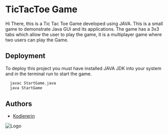 
# TicTacToe Game

Hi There, this is a Tic Tac Toe Game developed using JAVA. This is a small game to demonstrate Java GUI and its applications. The game has a 3x3 tabs which allow the user to play the game, it is a multiplayer game where two users can play the Game.



## Deployment

To deploy this project you must have installed JAVA JDK into your system and in the terminal run to start the game.

```bash
  javac StartGame.java
  java StartGame
```


## Authors

- [Kodiererin](https://github.com/Kodiererin)


![Logo]([![android-chrome-512x512](https://user-images.githubusercontent.com/110911377/218644358-c9deea45-7d72-481c-a794-d2252132b4e0.png](https://github.com/Kodiererin/myLogo/blob/main/android-chrome-512x512.png))
)

